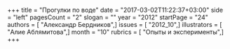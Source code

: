 +++
title = "Прогулки по воде"
date = "2017-03-02T11:22:37+03:00"
side = "left"
pagesCount = "2"
slogan = ""
year = "2012"
startPage = "24"
authors = [ "Александр Бердников",]
issues = [ "2012_10",]
illustrators = [ "Алие Аблямитова",]
month = "10"
rubrics = [ "Опыты и эксперименты",]
+++
